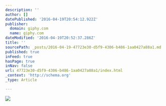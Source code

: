 ```yaml
---
description: ''
author: []
datePublished: '2016-04-19T20:54:12.922Z'
publisher:
  domain: giphy.com
  name: giphy.com
dateModified: '2016-04-19T20:52:37.286Z'
title: ''
sourcePath: _posts/2016-04-19-47723e30-d5f9-4306-b486-1aa0427a88a1.md
published: true
inFeed: true
hasPage: true
inNav: false
url: 47723e30-d5f9-4306-b486-1aa0427a88a1/index.html
_context: 'http://schema.org'
_type: Article

---
```

![](https://media.giphy.com/media/cs2qZnZmq0Nj2/giphy.gif)